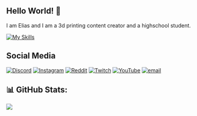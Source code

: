 ## Hello World! 👋
I am Elias and I am a 3d printing content creator and a highschool student.

[![My Skills](https://skillicons.dev/icons?i=python,linux,arch,bash,raspberrypi,html,css,docker,kubernetes&theme=dark)](https://skillicons.dev)

## Social Media
[![Discord](https://img.shields.io/badge/Discord-%237289DA.svg?logo=discord&logoColor=white)](https://discord.gg/KVkjjswV2u) [![Instagram](https://img.shields.io/badge/Instagram-%23E4405F.svg?logo=Instagram&logoColor=white)](https://instagram.com/citr0net) [![Reddit](https://img.shields.io/badge/Reddit-%23FF4500.svg?logo=Reddit&logoColor=white)](https://reddit.com/user/citr0net) [![Twitch](https://img.shields.io/badge/Twitch-%239146FF.svg?logo=Twitch&logoColor=white)](https://twitch.tv/citr0net) [![YouTube](https://img.shields.io/badge/YouTube-%23FF0000.svg?logo=YouTube&logoColor=white)](https://youtube.com/@#citr0net) [![email](https://img.shields.io/badge/Email-D14836?logo=gmail&logoColor=white)](mailto:2citr0net@gmail.com) 
  
## 📊 GitHub Stats:
![](https://github-readme-stats.vercel.app/api?username=citr0net&theme=dark&hide_border=false&include_all_commits=true&count_private=true)<br/>
